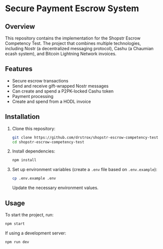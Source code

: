 # Secure Payment Escrow System

## Overview
This repository contains the implementation for the Shopstr Escrow Competency Test. The project that combines multiple technologies, including Nostr (a decentralized messaging protocol), Cashu (a Chaumian ecash system), and Bitcoin Lightning Network invoices. 

## Features
- Secure escrow transactions
- Send and receive gift-wrapped Nostr messages
- Can create and spend a P2PK-locked Cashu token
- Payment processing
- Create and spend from a HODL invoice

## Installation
1. Clone this repository:
   ```sh
   git clone https://github.com/drstrox/shopstr-escrow-competency-test.git
   cd shopstr-escrow-competency-test
   ```
2. Install dependencies:
   ```sh
   npm install
   ```
3. Set up environment variables (create a `.env` file based on `.env.example`):
   ```sh
   cp .env.example .env
   ```
   Update the necessary environment values.

## Usage
To start the project, run:
```sh
npm start
```
If using a development server:
```sh
npm run dev
```

